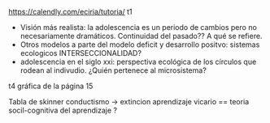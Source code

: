 https://calendly.com/eciria/tutoria/
t1
- Visión más realista: la adolescencia es un periodo de cambios pero no necesariamente dramáticos. Continuidad del pasado?? A qué se refiere.
- Otros modelos a parte del modelo deficit y desarrollo positvo: sistemas ecologicos INTERSECCIONALIDAD?
- adolescencia en el siglo xxi: perspectiva ecológica de los círculos que rodean al indivudio. ¿Quién pertenece al microsistema?

t4
gráfica de la página 15

Tabla de skinner
conductismo -> extincion
aprendizaje vicario == teoria socil-cognitiva del aprendizaje ?
